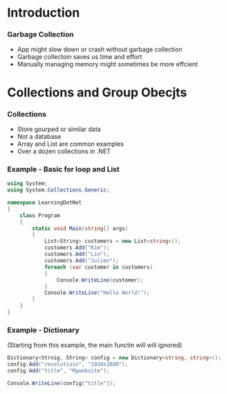 # Introduction

### Garbage Collection
* App might slow down or crash without garbage collection
* Garbage collectoin saves us time and effort
* Manually managing memory might sometimes be more effcient

# Collections and Group Obecjts
### Collections
* Store gourped or similar data
* Not a database
* Array and List are common examples
* Over a dozen collections in .NET

### Example - Basic for loop and List
```C#
using System;
using System.Collections.Generic;

namespace LearningDotNet
{
    class Program
    {
        static void Main(string[] args)
        {
            List<String> customers = new List<string>();
            customers.Add("Kim");
            customers.Add("Lin");
            customers.Add("Julien");
            foreach (var customer in customers)
            {
                Console.WriteLine(customer);
            }
            Console.WriteLine("Hello World!");
        }
    }
}
```

### Example - Dictionary
(Starting from this example, the main functin will will ignored)
```C#
Dictionary<Strnig, String> config = new Dictionary<string, string>();
config.Add("resolutioin", "1920x1080");
config.Add("title", "Mywebsite");

Console.WriteLine(config["title"]);
```
